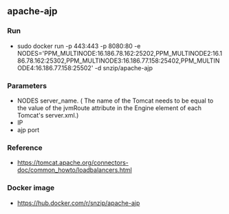 ## apache-ajp 
 
### Run 
- sudo docker run -p 443:443 -p 8080:80 -e NODES='PPM_MULTINODE:16.186.78.162:25202,PPM_MULTINODE2:16.186.78.162:25302,PPM_MULTINODE3:16.186.77.158:25402,PPM_MULTINODE4:16.186.77.158:25502' -d snzip/apache-ajp

### Parameters
- NODES
server_name. ( The name of the Tomcat needs to be equal to the value of the jvmRoute attribute in the Engine element of each Tomcat's server.xml.)
- IP
- ajp port
### Reference
- https://tomcat.apache.org/connectors-doc/common_howto/loadbalancers.html

### Docker image 
- https://hub.docker.com/r/snzip/apache-ajp
